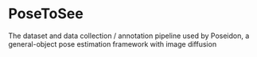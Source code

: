 # PoseToSee
The dataset and data collection / annotation pipeline used by Poseidon, a general-object pose estimation framework with image diffusion
